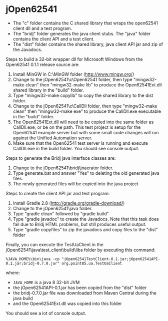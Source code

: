 # jOpen62541
* The "c" folder contains the C shared library that wraps the open62541 client dll and a test program. 
* The "bridj" folder generates the java client stubs.  The "java" folder contains the client API and a test client.  
* The "dist" folder contains the shared library, java client API jar and zip of the Javadocs.

Steps to build a 32-bit wrapper dll for Microsoft Windows from the Open62541 0.1.1 release source are:
1.  Install MinGW in C:\MinGW folder (http://www.mingw.org/)
1.  Change to the jOpen62541\c\Open62541 folder, then type "mingw32-make clean" then "mingw32-make lib" to produce
	the Open62541Ext.dll shared library in the "build" folder.
1.  Type "mingw32-make copylib" to copy the shared library to the dist folder.
1.  Change to the jOpen62541\c\CallDll folder, then type "mingw32-make clean" then "mingw32-make exe" to produce
	the CallDll.exe executable in the "build" folder.
1.  The Open62541Ext.dll will need to be copied into 
	the same folder as CallDll.exe, or be on the path.  This test project is setup for the Open62541 example server
	but with some small code changes will run against the Unified Automation server.
6. Make sure that the Open62541 test server is running and execute CallDll.exe in the build folder.  You should see console output.

Steps to generate the Bridj java interface classes are:
1.  Change to the jOpen62541\bridj\jnaerator folder.  
1.  Type generate.bat and answer "Yes" to deleting the old generated java files.
1.  The newly generated files will be copied into the java project

Steps to create the client API jar and test program:
1.  Install Gradle 2.8 (http://gradle.org/gradle-download/)
1.  Change to the jOpen62541\java folder.  
1.  Type "gradle clean" followed by "gradle build"
1.  Type "gradle javadoc" to create the Javadocs.  Note that this task does fail due to Bridj HTML problems, but still produces useful output.
1.  Type "gradle copyfiles" to zip the javadocs and copy files to the "dist" folder

Finally, you can execute the TestUaClient in the jOpen62541\java\test_client\build\libs folder by executing this command:
```
%JAVA_HOME%\bin\java -cp "jOpen62541TestClient-0.1.jar;jOpen62541API-0.1.jar;bridj-0.7.0.jar" org.point85.ua.TestUaClient
```
where:
- ```JAVA_HOME``` is a java 8 32-bit JVM
- the jOpen62541API-0.1.jar has been copied from the "dist" folder
- the bridj-0.7.0.jar file was downloaded from Maven Central during the java build
- and the Open62541Ext.dll was copied into this folder

You should see a lot of console output.
